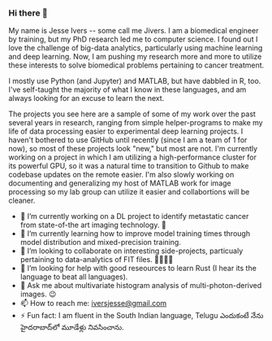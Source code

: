 ### Hi there 👋

My name is Jesse Ivers -- some call me Jivers. I am a biomedical engineer by training, but my PhD research led me to computer science. I found out I love the challenge of big-data analytics, particularly using machine learning and deep learning. Now, I am pushing my research more and more to utilize these interests to solve biomedical problems pertaining to cancer treatment. 

I mostly use Python (and Jupyter) and MATLAB, but have dabbled in R, too. I've self-taught the majority of what I know in these languages, and am always looking for an excuse to learn the next. 

The projects you see here are a sample of some of my work over the past several years in research, ranging from simple helper-programs to make my life of data processing easier to experimental deep learning projects. I haven't bothered to use GitHub until recently (since I am a team of 1 for now), so most of these projects look "new," but most are not. I'm currently working on a project in which I am utilizing a high-performance cluster for its powerful GPU, so it was a natural time to transition to Github to make codebase updates on the remote easier. I'm also slowly working on documenting and generalizing my host of MATLAB work for image processing so my lab group can utilize it easier and collabortions will be cleaner.

- 🔭 I’m currently working on a DL project to identify metastatic cancer from state-of-the art imaging technology. 🔬
- 🌱 I’m currently learning how to improve model training times through model distribution and mixed-precision training. 
- 👯 I’m looking to collaborate on interesting side-projects, particualy pertaining to data-analytics of FIT files. 🏃🚴🏻‍♂️
- 🤔 I’m looking for help with good reseources to learn Rust (I hear its the language to beat all languages).
- 💬 Ask me about multivariate histogram analysis of multi-photon-derived images. 😉
- 📫 How to reach me: iversjesse@gmail.com
- ⚡ Fun fact: I am fluent in the South Indian language, Telugu ఎందుకంటే నేను హైదరాబాద్‌లో మూడేళ్లు నివసించాను.

